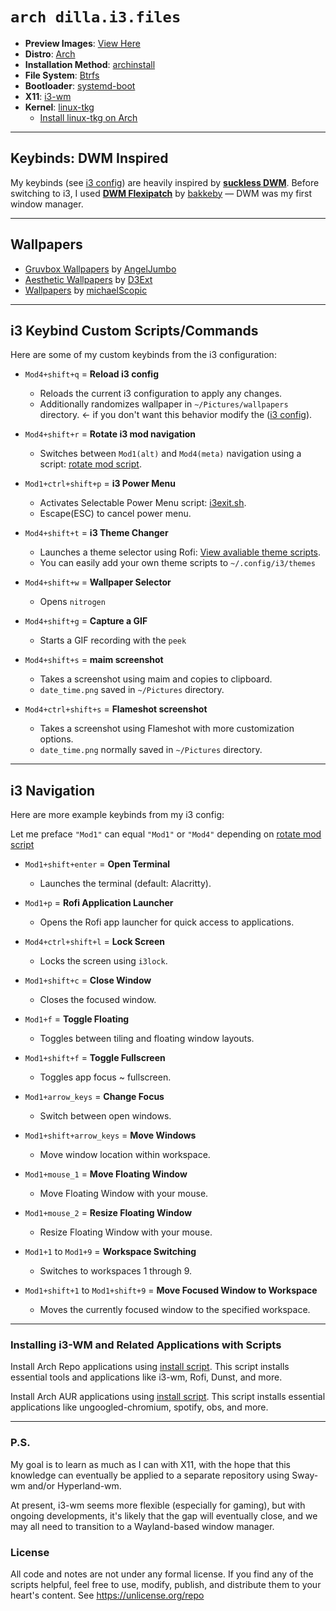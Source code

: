 # `arch dilla.i3.files`
- **Preview Images**: [View Here](https://github.com/dillacorn/arch-i3-dots/tree/main/preview_images/preview_page.md)
- **Distro**: [Arch](https://archlinux.org/)
- **Installation Method**: [archinstall](https://github.com/archlinux/archinstall)
- **File System**: [Btrfs](https://github.com/btrfs/linux)
- **Bootloader**: [systemd-boot](https://github.com/ivandavidov/systemd-boot)
- **X11**: [i3-wm](https://github.com/i3/i3)
- **Kernel**: [linux-tkg](https://github.com/Frogging-Family/linux-tkg)
  - [Install linux-tkg on Arch](https://github.com/Frogging-Family/linux-tkg?tab=readme-ov-file#arch--derivatives)

---

## Keybinds: **DWM** Inspired
My keybinds (see [i3 config](https://github.com/dillacorn/arch-i3-dots/blob/main/config/i3/config)) are heavily inspired by [**suckless DWM**](https://dwm.suckless.org/). Before switching to i3, I used [**DWM Flexipatch**](https://github.com/bakkeby/dwm-flexipatch) by [bakkeby](https://github.com/bakkeby) — DWM was my first window manager.

---

## Wallpapers
- [Gruvbox Wallpapers](https://github.com/AngelJumbo/gruvbox-wallpapers) by [AngelJumbo](https://github.com/AngelJumbo)
- [Aesthetic Wallpapers](https://github.com/D3Ext/aesthetic-wallpapers) by [D3Ext](https://github.com/D3Ext)
- [Wallpapers](https://github.com/michaelScopic/Wallpapers) by [michaelScopic](https://github.com/michaelScopic)

---

## i3 Keybind Custom Scripts/Commands

Here are some of my custom keybinds from the i3 configuration:

- `Mod4+shift+q` = **Reload i3 config**  
  - Reloads the current i3 configuration to apply any changes.
  - Additionally randomizes wallpaper in `~/Pictures/wallpapers` directory. <- if you don't want this behavior modify the ([i3 config](https://github.com/dillacorn/arch-i3-dots/blob/main/config/i3/config)).
  
- `Mod4+shift+r` = **Rotate i3 mod navigation**  
  - Switches between `Mod1(alt)` and `Mod4(meta)` navigation using a script: [rotate mod script](https://github.com/dillacorn/arch-i3-dots/blob/main/config/i3/scripts/rotate_mod.sh).

- `Mod1+ctrl+shift+p` = **i3 Power Menu**  
  - Activates Selectable Power Menu script: [i3exit.sh](https://github.com/dillacorn/arch-i3-dots/blob/main/config/i3/scripts/i3exit.sh).
  - Escape(ESC) to cancel power menu.

- `Mod4+shift+t` = **i3 Theme Changer**
  - Launches a theme selector using Rofi: [View avaliable theme scripts](https://github.com/dillacorn/arch-i3-dots/tree/main/config/i3/themes).
  - You can easily add your own theme scripts to `~/.config/i3/themes`

- `Mod4+shift+w` = **Wallpaper Selector**
  - Opens `nitrogen`
  
- `Mod4+shift+g` = **Capture a GIF**  
  - Starts a GIF recording with the `peek`
  
- `Mod4+shift+s` = **maim screenshot**  
  - Takes a screenshot using maim and copies to clipboard.
  - `date_time.png` saved in `~/Pictures` directory.

- `Mod4+ctrl+shift+s` = **Flameshot screenshot**  
  - Takes a screenshot using Flameshot with more customization options.
  - `date_time.png` normally saved in `~/Pictures` directory.

---

## i3 Navigation

Here are more example keybinds from my i3 config:

Let me preface `"Mod1"` can equal `"Mod1"` or `"Mod4"` depending on [rotate mod script](https://github.com/dillacorn/arch-i3-dots/blob/main/config/i3/scripts/rotate_mod.sh)

- `Mod1+shift+enter` = **Open Terminal**
  - Launches the terminal (default: Alacritty).

- `Mod1+p` = **Rofi Application Launcher**
  - Opens the Rofi app launcher for quick access to applications.

- `Mod4+ctrl+shift+l` = **Lock Screen**
  - Locks the screen using `i3lock`.

- `Mod1+shift+c` = **Close Window**
  - Closes the focused window.

- `Mod1+f` = **Toggle Floating**
  - Toggles between tiling and floating window layouts.

- `Mod1+shift+f` = **Toggle Fullscreen**
  - Toggles app focus ~ fullscreen.

- `Mod1+arrow_keys` = **Change Focus**
  - Switch between open windows.

- `Mod1+shift+arrow_keys` = **Move Windows**
  - Move window location within workspace.

- `Mod1+mouse_1` = **Move Floating Window**
  - Move Floating Window with your mouse.

- `Mod1+mouse_2` = **Resize Floating Window**
  - Resize Floating Window with your mouse.

- `Mod1+1` to `Mod1+9` = **Workspace Switching**  
  - Switches to workspaces 1 through 9.

- `Mod1+shift+1` to `Mod1+shift+9` = **Move Focused Window to Workspace**  
  - Moves the currently focused window to the specified workspace.

---

### Installing i3-WM and Related Applications with Scripts

Install Arch Repo applications using [install script](https://github.com/dillacorn/arch-i3-dots/blob/main/scripts/install_my_arch_repo_apps.sh). This script installs essential tools and applications like i3-wm, Rofi, Dunst, and more.

Install Arch AUR applications using [install script](https://github.com/dillacorn/arch-i3-dots/blob/main/scripts/install_my_aur_repo_apps.sh). This script installs essential applications like ungoogled-chromium, spotify, obs, and more.

---

### P.S.
My goal is to learn as much as I can with X11, with the hope that this knowledge can eventually be applied to a separate repository using Sway-wm and/or Hyperland-wm.

At present, i3-wm seems more flexible (especially for gaming), but with ongoing developments, it's likely that the gap will eventually close, and we may all need to transition to a Wayland-based window manager.

### License
All code and notes are not under any formal license. If you find any of the scripts helpful, feel free to use, modify, publish, and distribute them to your heart's content. See https://unlicense.org/repo
